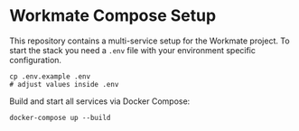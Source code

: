 # Workmate Compose Setup

This repository contains a multi-service setup for the Workmate project. To start the stack you need a `.env` file with your environment specific configuration.

```
cp .env.example .env
# adjust values inside .env
```

Build and start all services via Docker Compose:

```
docker-compose up --build
```


